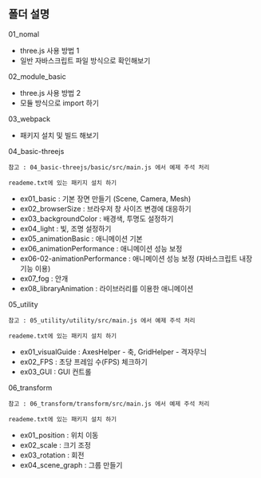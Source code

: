 ## 폴더 설명

01_nomal

- three.js 사용 방법 1
- 일반 자바스크립트 파일 방식으로 확인해보기

02_module_basic

- three.js 사용 방법 2
- 모듈 방식으로 import 하기

03_webpack

- 패키지 설치 및 빌드 해보기

04_basic-threejs

    참고 : 04_basic-threejs/basic/src/main.js 에서 예제 주석 처리

    reademe.txt에 있는 패키지 설치 하기

- ex01_basic : 기본 장면 만들기 (Scene, Camera, Mesh)
- ex02_browserSize : 브라우저 창 사이즈 변경에 대응하기
- ex03_backgroundColor : 배경색, 투명도 설정하기
- ex04_light : 빛, 조명 설정하기
- ex05_animationBasic : 애니메이션 기본
- ex06_animationPerformance : 애니메이션 성능 보정
- ex06-02-animationPerformance : 애니메이션 성능 보정 (자바스크립트 내장 기능 이용)
- ex07_fog : 안개
- ex08_libraryAnimation : 라이브러리를 이용한 애니메이션

05_utility

    참고 : 05_utility/utility/src/main.js 에서 예제 주석 처리

    reademe.txt에 있는 패키지 설치 하기

- ex01_visualGuide : AxesHelper - 축, GridHelper - 격자무늬
- ex02_FPS : 초당 프레임 수(FPS) 체크하기
- ex03_GUI : GUI 컨트롤

06_transform

    참고 : 06_transform/transform/src/main.js 에서 예제 주석 처리

    reademe.txt에 있는 패키지 설치 하기

- ex01_position : 위치 이동
- ex02_scale : 크기 조정
- ex03_rotation : 회전
- ex04_scene_graph : 그룹 만들기
